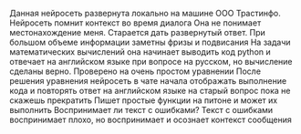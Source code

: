 Данная нейросеть развернута локально на машине ООО Трастинфо.
Нейросеть помнит контекст во время диалога
Она не понимает местонахождение меня. 
Старается дать развернутый ответ.
При большом объеме информации заметны фризы и подвисания
На задачи математических вычислений она начинает выводить код python и отвечает на английском языке при вопросе на русском, но вычисление сделаны верно. Проверено на очень простом уравнении
После решения уравнения нейросеть в чате начала отображать выполнение кода и повторять ответ на английском языке на старый вопрос пока не скажешь прекратить
Пишет простые функции на питоне и может их выполнить
Воспринимает ли текст с ошибками?
Текст с ошибками воспринимает плохо, но воспринимает и осознает контекст сообщения
